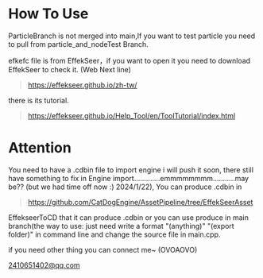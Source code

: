 # How To Use

ParticleBranch is not merged into main,If you want to test particle you need to pull from particle_and_nodeTest Branch.

efkefc file is from EffekSeer，if you want to open it you need to download EffekSeer to check it. (Web Next line)

>https://effekseer.github.io/zh-tw/

there is its tutorial.

>https://effekseer.github.io/Help_Tool/en/ToolTutorial/index.html

# Attention

You need to have a .cdbin file to import engine i will push it soon, there still have something to fix in Engine import.............emmmmmmmm...........may be?? (but we had time off now :) 2024/1/22), You can produce .cdbin in

>https://github.com/CatDogEngine/AssetPipeline/tree/EffekSeerAsset

EffekseerToCD that it can produce .cdbin or you can use produce in main branch(the way to use: just need write a format "(anything)" "(export folder)" in command line and change the source file in main.cpp.

if you need other thing you can connect me~ (OVOAOVO)

2410651402@qq.com